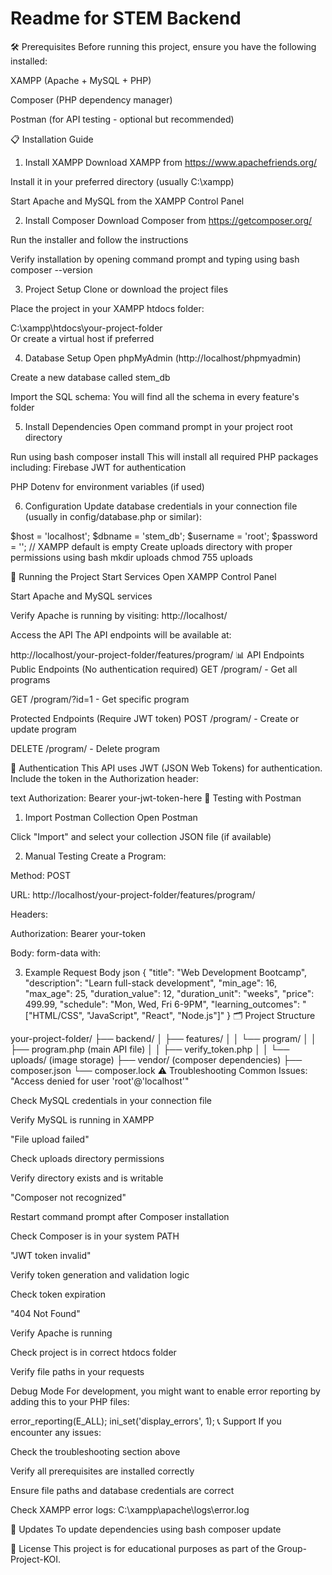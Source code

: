# Readme for STEM Backend

🛠️ Prerequisites
Before running this project, ensure you have the following installed:

XAMPP (Apache + MySQL + PHP)

Composer (PHP dependency manager)

Postman (for API testing - optional but recommended)

📋 Installation Guide
1. Install XAMPP
Download XAMPP from https://www.apachefriends.org/

Install it in your preferred directory (usually C:\xampp)

Start Apache and MySQL from the XAMPP Control Panel

2. Install Composer
Download Composer from https://getcomposer.org/

Run the installer and follow the instructions

Verify installation by opening command prompt and typing using bash
composer --version

3. Project Setup
Clone or download the project files

Place the project in your XAMPP htdocs folder:

C:\xampp\htdocs\your-project-folder\
Or create a virtual host if preferred

4. Database Setup
Open phpMyAdmin (http://localhost/phpmyadmin)

Create a new database called stem_db

Import the SQL schema: You will find all the schema in every feature's folder

5. Install Dependencies
Open command prompt in your project root directory

Run using bash
composer install
This will install all required PHP packages including: Firebase JWT for authentication

PHP Dotenv for environment variables (if used)

6. Configuration
Update database credentials in your connection file (usually in config/database.php or similar):

$host = 'localhost';
$dbname = 'stem_db';
$username = 'root';
$password = ''; // XAMPP default is empty
Create uploads directory with proper permissions using bash
mkdir uploads
chmod 755 uploads

🚀 Running the Project
Start Services
Open XAMPP Control Panel

Start Apache and MySQL services

Verify Apache is running by visiting: http://localhost/

Access the API
The API endpoints will be available at:

http://localhost/your-project-folder/features/program/
📊 API Endpoints
Public Endpoints (No authentication required)
GET /program/ - Get all programs

GET /program/?id=1 - Get specific program

Protected Endpoints (Require JWT token)
POST /program/ - Create or update program

DELETE /program/ - Delete program

🔐 Authentication
This API uses JWT (JSON Web Tokens) for authentication. Include the token in the Authorization header:

text
Authorization: Bearer your-jwt-token-here
🧪 Testing with Postman
1. Import Postman Collection
Open Postman

Click "Import" and select your collection JSON file (if available)

2. Manual Testing
Create a Program:

Method: POST

URL: http://localhost/your-project-folder/features/program/

Headers:

Authorization: Bearer your-token

Body: form-data with:

3. Example Request Body
json
{
    "title": "Web Development Bootcamp",
    "description": "Learn full-stack development",
    "min_age": 16,
    "max_age": 25,
    "duration_value": 12,
    "duration_unit": "weeks",
    "price": 499.99,
    "schedule": "Mon, Wed, Fri 6-9PM",
    "learning_outcomes": "[\"HTML/CSS\", \"JavaScript\", \"React\", \"Node.js\"]"
}
🗂️ Project Structure

your-project-folder/
├── backend/
│   ├── features/
│   │   └── program/
│   │       ├── program.php (main API file)
│   │       ├── verify_token.php
│   │       └── uploads/ (image storage)
├── vendor/ (composer dependencies)
├── composer.json
└── composer.lock
⚠️ Troubleshooting
Common Issues:
"Access denied for user 'root'@'localhost'"

Check MySQL credentials in your connection file

Verify MySQL is running in XAMPP

"File upload failed"

Check uploads directory permissions

Verify directory exists and is writable

"Composer not recognized"

Restart command prompt after Composer installation

Check Composer is in your system PATH

"JWT token invalid"

Verify token generation and validation logic

Check token expiration

"404 Not Found"

Verify Apache is running

Check project is in correct htdocs folder

Verify file paths in your requests

Debug Mode
For development, you might want to enable error reporting by adding this to your PHP files:

error_reporting(E_ALL);
ini_set('display_errors', 1);
📞 Support
If you encounter any issues:

Check the troubleshooting section above

Verify all prerequisites are installed correctly

Ensure file paths and database credentials are correct

Check XAMPP error logs: C:\xampp\apache\logs\error.log

🔄 Updates
To update dependencies using bash
composer update

📝 License
This project is for educational purposes as part of the Group-Project-KOI.
